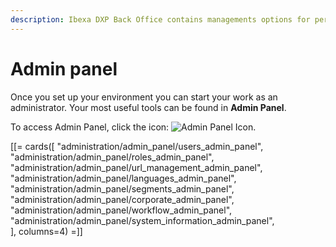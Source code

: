 ```yaml
---
description: Ibexa DXP Back Office contains managements options for permissions, users, languages, Content Types, as well as system information.
---
```


# Admin panel

Once you set up your environment you can start your work as an administrator.
Your most useful tools can be found in **Admin Panel**.

To access Admin Panel, click the icon: ![Admin Panel Icon](admin_panel_icon.png "Admin Panel").

[[= cards([
    "administration/admin_panel/users_admin_panel",
    "administration/admin_panel/roles_admin_panel",
    "administration/admin_panel/url_management_admin_panel",
    "administration/admin_panel/languages_admin_panel",
    "administration/admin_panel/segments_admin_panel",
    "administration/admin_panel/corporate_admin_panel",
    "administration/admin_panel/workflow_admin_panel",
    "administration/admin_panel/system_information_admin_panel",                
], columns=4) =]]